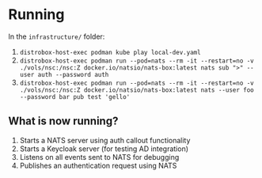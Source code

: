 # Running

In the `infrastructure/` folder:

1. `distrobox-host-exec podman kube play local-dev.yaml`
2. `distrobox-host-exec podman run --pod=nats --rm -it --restart=no -v ./vols/nsc:/nsc:Z docker.io/natsio/nats-box:latest nats sub ">" --user auth --password auth`
3. `distrobox-host-exec podman run --pod=nats --rm -it --restart=no -v ./vols/nsc:/nsc:Z docker.io/natsio/nats-box:latest nats --user foo --password bar pub test 'gello'`

## What is now running?

1. Starts a NATS server using auth callout functionality
2. Starts a Keycloak server (for testing AD integration)
3. Listens on all events sent to NATS for debugging
4. Publishes an authentication request using NATS
